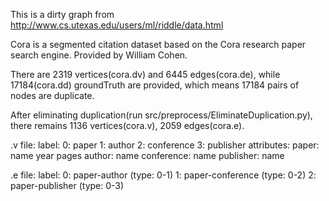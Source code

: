 This is a dirty graph from http://www.cs.utexas.edu/users/ml/riddle/data.html

Cora is a segmented citation dataset based on the Cora research paper search engine. Provided by William Cohen.

There are 2319 vertices(cora.dv) and 6445 edges(cora.de), while 17184(cora.dd) groundTruth are provided, which means 17184 pairs of nodes are duplicate.

After eliminating duplication(run src/preprocess/EliminateDuplication.py), there remains 1136 vertices(cora.v), 2059 edges(cora.e).

.v file:
 label:
   0: paper
   1: author
   2: conference
   3: publisher
 attributes:
   paper:		name	year	pages
   author:		name
   conference:	name
   publisher:	name

.e file:
 label:
   0: paper-author          (type: 0-1)
   1: paper-conference      (type: 0-2)
   2: paper-publisher       (type: 0-3)